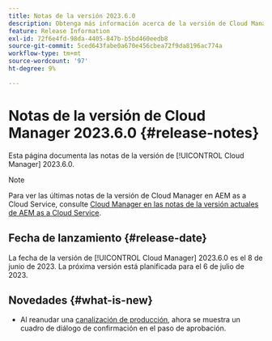 ```yaml
---
title: Notas de la versión 2023.6.0
description: Obtenga más información acerca de la versión de Cloud Manager 2023.6.0.
feature: Release Information
exl-id: 72f6e4fd-98da-4405-847b-b5bd460eedb8
source-git-commit: 5ced643fabe0a670e456cbea72f9da8196ac774a
workflow-type: tm+mt
source-wordcount: '97'
ht-degree: 9%

---
```


# Notas de la versión de Cloud Manager 2023.6.0 {#release-notes}

Esta página documenta las notas de la versión de [!UICONTROL Cloud Manager] 2023.6.0.

>[!NOTE]
>
>Para ver las últimas notas de la versión de Cloud Manager en AEM as a Cloud Service, consulte [Cloud Manager en las notas de la versión actuales de AEM as a Cloud Service](https://experienceleague.adobe.com/en/docs/experience-manager-cloud-service/content/release-notes/cloud-manager/current).

## Fecha de lanzamiento {#release-date}

La fecha de la versión de [!UICONTROL Cloud Manager] 2023.6.0 es el 8 de junio de 2023. La próxima versión está planificada para el 6 de julio de 2023.

## Novedades {#what-is-new}

* Al reanudar una [canalización de producción](/help/using/production-pipelines.md), ahora se muestra un cuadro de diálogo de confirmación en el paso de aprobación.
